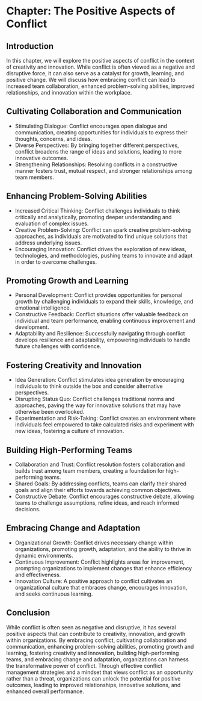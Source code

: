 Chapter: The Positive Aspects of Conflict
=========================================

Introduction
------------

In this chapter, we will explore the positive aspects of conflict in the context of creativity and innovation. While conflict is often viewed as a negative and disruptive force, it can also serve as a catalyst for growth, learning, and positive change. We will discuss how embracing conflict can lead to increased team collaboration, enhanced problem-solving abilities, improved relationships, and innovation within the workplace.

Cultivating Collaboration and Communication
-------------------------------------------

* Stimulating Dialogue: Conflict encourages open dialogue and communication, creating opportunities for individuals to express their thoughts, concerns, and ideas.
* Diverse Perspectives: By bringing together different perspectives, conflict broadens the range of ideas and solutions, leading to more innovative outcomes.
* Strengthening Relationships: Resolving conflicts in a constructive manner fosters trust, mutual respect, and stronger relationships among team members.

Enhancing Problem-Solving Abilities
-----------------------------------

* Increased Critical Thinking: Conflict challenges individuals to think critically and analytically, promoting deeper understanding and evaluation of complex issues.
* Creative Problem-Solving: Conflict can spark creative problem-solving approaches, as individuals are motivated to find unique solutions that address underlying issues.
* Encouraging Innovation: Conflict drives the exploration of new ideas, technologies, and methodologies, pushing teams to innovate and adapt in order to overcome challenges.

Promoting Growth and Learning
-----------------------------

* Personal Development: Conflict provides opportunities for personal growth by challenging individuals to expand their skills, knowledge, and emotional intelligence.
* Constructive Feedback: Conflict situations offer valuable feedback on individual and team performance, enabling continuous improvement and development.
* Adaptability and Resilience: Successfully navigating through conflict develops resilience and adaptability, empowering individuals to handle future challenges with confidence.

Fostering Creativity and Innovation
-----------------------------------

* Idea Generation: Conflict stimulates idea generation by encouraging individuals to think outside the box and consider alternative perspectives.
* Disrupting Status Quo: Conflict challenges traditional norms and approaches, paving the way for innovative solutions that may have otherwise been overlooked.
* Experimentation and Risk-Taking: Conflict creates an environment where individuals feel empowered to take calculated risks and experiment with new ideas, fostering a culture of innovation.

Building High-Performing Teams
------------------------------

* Collaboration and Trust: Conflict resolution fosters collaboration and builds trust among team members, creating a foundation for high-performing teams.
* Shared Goals: By addressing conflicts, teams can clarify their shared goals and align their efforts towards achieving common objectives.
* Constructive Debate: Conflict encourages constructive debate, allowing teams to challenge assumptions, refine ideas, and reach informed decisions.

Embracing Change and Adaptation
-------------------------------

* Organizational Growth: Conflict drives necessary change within organizations, promoting growth, adaptation, and the ability to thrive in dynamic environments.
* Continuous Improvement: Conflict highlights areas for improvement, prompting organizations to implement changes that enhance efficiency and effectiveness.
* Innovation Culture: A positive approach to conflict cultivates an organizational culture that embraces change, encourages innovation, and seeks continuous learning.

Conclusion
----------

While conflict is often seen as negative and disruptive, it has several positive aspects that can contribute to creativity, innovation, and growth within organizations. By embracing conflict, cultivating collaboration and communication, enhancing problem-solving abilities, promoting growth and learning, fostering creativity and innovation, building high-performing teams, and embracing change and adaptation, organizations can harness the transformative power of conflict. Through effective conflict management strategies and a mindset that views conflict as an opportunity rather than a threat, organizations can unlock the potential for positive outcomes, leading to improved relationships, innovative solutions, and enhanced overall performance.
